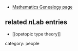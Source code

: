 

* [Mathematics Genealogy page](http://www.genealogy.math.ndsu.nodak.edu/id.php?id=97399)

## related $n$Lab entries

* [[opetopic type theory]]

category: people